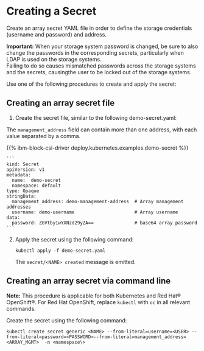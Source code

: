 # Creating a Secret

Create an array secret YAML file in order to define the storage credentials \(username and password\) and address.

**Important:** When your storage system password is changed, be sure to also change the passwords in the corresponding secrets, particularly when LDAP is used on the storage systems.<br />Failing to do so causes mismatched passwords across the storage systems and the secrets, causingthe user to be locked out of the storage systems.

Use one of the following procedures to create and apply the secret:

## Creating an array secret file
1.  Create the secret file, similar to the following demo-secret.yaml:

The `management_address` field can contain more than one address, with each value separated by a comma.

{{% ibm-block-csi-driver deploy.kubernetes.examples.demo-secret %}}

    ```
    kind: Secret
    apiVersion: v1
    metadata:
      name:  demo-secret
      namespace: default
    type: Opaque
    stringData:
      management_address: demo-management-address  # Array management addresses
      username: demo-username                      # Array username
    data:
      password: ZGVtby1wYXNzd29yZA==               # base64 array password
    ```

2.  Apply the secret using the following command:

    ```
    kubectl apply -f demo-secret.yaml
    ```

    The `secret/<NAME> created` message is emitted.


## Creating an array secret via command line
**Note:** This procedure is applicable for both Kubernetes and Red Hat® OpenShift®. For Red Hat OpenShift, replace `kubectl` with `oc` in all relevant commands.

Create the secret using the following command:

 ```
 kubectl create secret generic <NAME> --from-literal=username=<USER> --from-literal=password=<PASSWORD>--from-literal=management_address=<ARRAY_MGMT>  -n <namespace\>
 ```
